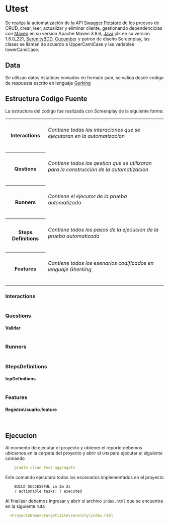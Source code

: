 # Utest

Se realiza la automatización de la API [Swagger Petstore](https://petstore.swagger.io/) de los prcesos de CRUD, crear, leer, actualizar y eliminar cliente, gestionando dependencicias con [Maven](https://maven.apache.org/) en su version Apache Maven 3.8.6, [Java](https://www.java.com/es/) jdk en su version 1.8.0_221, [SerenityBDD](https://serenity-bdd.github.io/theserenitybook/latest/index.html), [Cucumber](https://cucumber.io/) y patron de diseño Screenplay, las clases se llaman de acuerdo a UpperCamiCase y las variables lowerCamiCase.


## Data
Se utilizan datos estaticos enviados en formato json,  se valida desde codigo de respuesta escrito en lenguaje [Gerking](https://cucumber.io/docs/gherkin/)

## Estructura Codigo Fuente

La estructura del codigo fue realizada con Screenplay de la siguiente forma:
<table>

  <tr>
  <th>Interactions</th>
  <td>
    <h6>Contiene todas las interaciones que se ejecutaran en la automatizacion</h6> 
  </td>
</tr>
  <tr>
  <th>Qestions</th>
  <td>
    <h6>Contiene todos las qestion que se utilizaran para la construccion de la automatizacion</h6>
  </td>
</tr>
    <tr>
  <th>Runners</th>
  <td>
    <h6>Contiene el ejecutor de la prueba automatizada</h6>
  </td>
</tr>
  <tr>
  <th>Steps Definitions</th>
  <td>
    <h6>Contiene todos los pasos de la ejecucion de la prueba automatizada</h6>
  </td>
</tr>
  <tr>
  <th>Features</th>
  <td>
    <h6>Contiene todos los esenarios codificados en lenguaje Gherking</h6>
  </td>
</tr>
</table>



### Interactions

#### 



```java

```



### Questions

#### Validar


```java

```

### Runners

#### 

```java

```

### StepsDefinitions


#### tepDefinitions


```java

```



### Features

#### RegistroUsuario.feature


```cucumber


```



## Ejecucion

Al momento de ejecutar el proyecto y obtener el reporte debemos ubicarnos en la carpeta del proyecto y abrir el `CMD` para ejecutar el siguiente comando

```yml
    gradle clean test aggregate
```

Este comando ejecutara todos los escenarios implementados en el proyecto

```cmd
    BUILD SUCCESSFUL in 2m 2s
    7 actionable tasks: 7 executed
```

Al finalizar debemos ingresar y abrir el archivo `index.html` que se encuentra en la siguiente ruta

```yml
  <ProyectoName>\target\site\serenity\index.html
```

